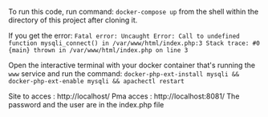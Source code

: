 To run this code, run command: `docker-compose up` from the shell within the directory of this project after cloning it. 

If you get the error: `Fatal error: Uncaught Error: Call to undefined function mysqli_connect() in /var/www/html/index.php:3 Stack trace: #0 {main} thrown in /var/www/html/index.php on line 3`

Open the interactive terminal with your docker container that's running the `www` service and run the command: `docker-php-ext-install mysqli && docker-php-ext-enable mysqli && apachectl restart`


Site to acces : http://localhost/
Pma acces : http://localhost:8081/      The password and the user are in the index.php file